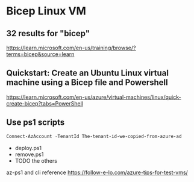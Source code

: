 # Bicep Linux VM

## 32 results for "bicep"

https://learn.microsoft.com/en-us/training/browse/?terms=bicep&source=learn


## Quickstart: Create an Ubuntu Linux virtual machine using a Bicep file and Powershell

https://learn.microsoft.com/en-us/azure/virtual-machines/linux/quick-create-bicep?tabs=PowerShell

## Use ps1 scripts

```ps1
Connect-AzAccount -TenantId The-tenant-id-we-copied-from-azure-ad

```

* deploy.ps1
* remove.ps1
* TODO the others

az-ps1 and cli reference https://follow-e-lo.com/azure-tips-for-test-vms/

